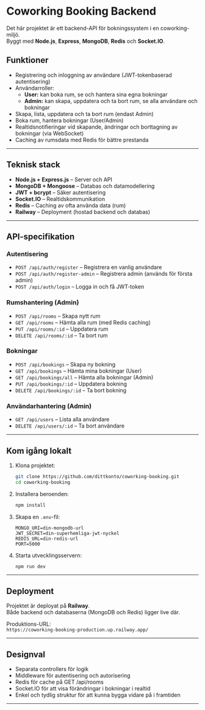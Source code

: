 # Coworking Booking Backend

Det här projektet är ett backend-API för bokningssystem i en coworking-miljö.  
Byggt med **Node.js**, **Express**, **MongoDB**, **Redis** och **Socket.IO**.

## Funktioner

- Registrering och inloggning av användare (JWT-tokenbaserad autentisering)
- Användarroller:
  - **User:** kan boka rum, se och hantera sina egna bokningar
  - **Admin:** kan skapa, uppdatera och ta bort rum, se alla användare och bokningar
- Skapa, lista, uppdatera och ta bort rum (endast Admin)
- Boka rum, hantera bokningar (User/Admin)
- Realtidsnotifieringar vid skapande, ändringar och borttagning av bokningar (via WebSocket)
- Caching av rumsdata med Redis för bättre prestanda

---

## Teknisk stack

- **Node.js + Express.js** – Server och API
- **MongoDB + Mongoose** – Databas och datamodellering
- **JWT + bcrypt** – Säker autentisering
- **Socket.IO** – Realtidskommunikation
- **Redis** – Caching av ofta använda data (rum)
- **Railway** – Deployment (hostad backend och databas)

---

## API-specifikation

### Autentisering

- `POST /api/auth/register` – Registrera en vanlig användare
- `POST /api/auth/register-admin` – Registrera admin (används för första admin)
- `POST /api/auth/login` – Logga in och få JWT-token

### Rumshantering (Admin)

- `POST /api/rooms` – Skapa nytt rum
- `GET /api/rooms` – Hämta alla rum (med Redis caching)
- `PUT /api/rooms/:id` – Uppdatera rum
- `DELETE /api/rooms/:id` – Ta bort rum

### Bokningar

- `POST /api/bookings` – Skapa ny bokning
- `GET /api/bookings` – Hämta mina bokningar (User)
- `GET /api/bookings/all` – Hämta alla bokningar (Admin)
- `PUT /api/bookings/:id` – Uppdatera bokning
- `DELETE /api/bookings/:id` – Ta bort bokning

### Användarhantering (Admin)

- `GET /api/users` – Lista alla användare
- `DELETE /api/users/:id` – Ta bort användare

---

## Kom igång lokalt

1. Klona projektet:

   ```bash
   git clone https://github.com/dittkonto/coworking-booking.git
   cd coworking-booking
   ```

2. Installera beroenden:

   ```bash
   npm install
   ```

3. Skapa en `.env`-fil:

   ```
   MONGO_URI=din-mongodb-url
   JWT_SECRET=din-superhemliga-jwt-nyckel
   REDIS_URL=din-redis-url
   PORT=5000
   ```

4. Starta utvecklingsservern:
   ```bash
   npm run dev
   ```

---

## Deployment

Projektet är deployat på **Railway**.  
Både backend och databaserna (MongoDB och Redis) ligger live där.

Produktions-URL:  
 `https://coworking-booking-production.up.railway.app/`

---

## Designval

- Separata controllers för logik
- Middleware för autentisering och autorisering
- Redis för cache på GET /api/rooms
- Socket.IO för att visa förändringar i bokningar i realtid
- Enkel och tydlig struktur för att kunna bygga vidare på i framtiden

---
